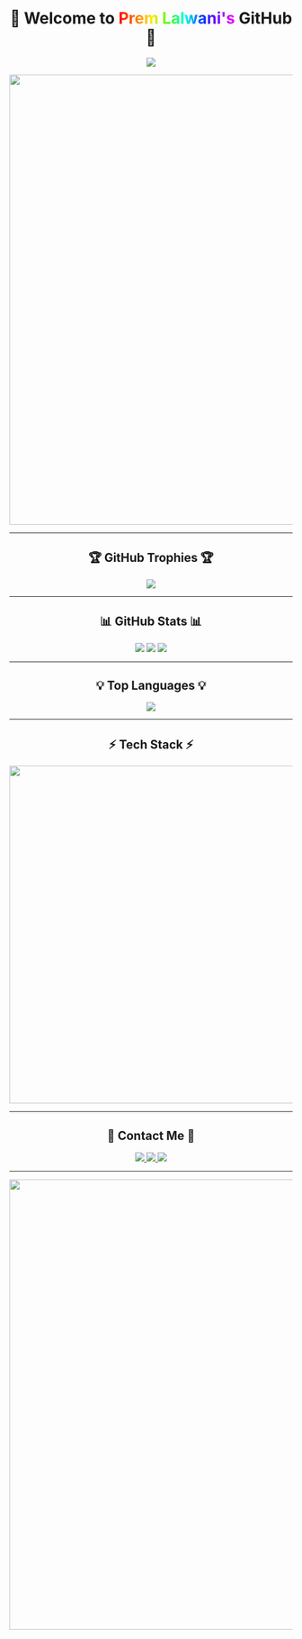 <h1 align="center">
  🚀 Welcome to <span style="background: linear-gradient(90deg, #ff0000, #ff7300, #ffeb00, #47ff00, #00ffee, #003bff, #7a00ff, #ff00ff); -webkit-background-clip: text; color: transparent;">Prem Lalwani's</span> GitHub 🚀
</h1>

<p align="center">
  <img src="https://readme-typing-svg.herokuapp.com?font=Orbitron&size=25&duration=3500&color=00FFFF&center=true&vCenter=true&width=600&height=50&lines=AI-Powered+Developer;Building+Next-Gen+Projects;Expert+in+Java+Python+JS;Currently+Working+on+OXTA-AI;Learning+C%2B%2B+and+More..." />
</p>

<p align="center">
  <img src="https://user-images.githubusercontent.com/74038190/225813708-03d8fa29-3821-472e-8d52-37a7f8ec12ff.gif" width="800px">
</p>

---

<h2 align="center">🏆 GitHub Trophies 🏆</h2>
<p align="center">
  <img src="https://github-profile-trophy.vercel.app/?username=PREM-O7&theme=radical&no-frame=true&column=7" />
  
</p>

---

<h2 align="center">📊 GitHub Stats 📊</h2>
<p align="center">
  
  <img src="https://github-readme-stats.vercel.app/api?username=PREM-O7&show_icons=true&theme=radical" />
  <img src="https://github-readme-activity-graph.vercel.app/graph?username=PREM-O7&theme=react-dark" />
  <img src="https://streak-stats.demolab.com?user=PREM-O7&theme=radical&hide_border=true&date_format=M%20j%5B%2C%20Y%5D" />

</p>

---

<h2 align="center">💡 Top Languages 💡</h2>
<p align="center">
  <img src="https://github-readme-stats.vercel.app/api/top-langs/?username=PREM-O7&layout=compact&theme=tokyonight&langs_count=10&hide_border=true" />
</p>

---

<h2 align="center">⚡ Tech Stack ⚡</h2>
<p align="center">
  <img src="https://skillicons.dev/icons?i=python,java,js,html,css,cpp,django,react,mysql,aws,gcp,heroku,spring,selenium,photoshop,illustrator" width="600px"/>
</p>

---

<h2 align="center">🚀 Contact Me 🚀</h2>
<p align="center">
  <a href="https://github.com/PREM-O7" target="_blank">
    <img src="https://img.shields.io/badge/GitHub-PREM--O7-blue?style=for-the-badge&logo=github" />
  </a>
    <a href="mailto:lalwaniprem077@gmail.com" target="_blank">
    <img src="https://img.shields.io/badge/Email-lalwaniprem077@gmail.com-red?style=for-the-badge&logo=gmail" />
  </a>
  <a href="https://discord.com/users/614018286107230238" target="_blank">
    <img src="https://img.shields.io/badge/Discord-%3C%40614018286107230238%3E-5865F2?style=for-the-badge&logo=discord&logoColor=white" />
  </a>
</p>


---

<p align="center">
  <img src="https://user-images.githubusercontent.com/74038190/225813708-03d8fa29-3821-472e-8d52-37a7f8ec12ff.gif" width="800px">
</p>
